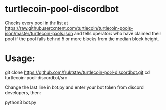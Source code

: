 # turtlecoin-pool-discordbot

Checks every pool in the list at https://raw.githubusercontent.com/turtlecoin/turtlecoin-pools-json/master/turtlecoin-pools.json and tells operators who have claimed their pool if the pool falls behind 5 or more blocks from the median block height.

# Usage:

git clone https://github.com/fruktstav/turtlecoin-pool-discordbot.git
cd turtlecoin-pool-discordbot/src

Change the last line in bot.py and enter your bot token from discord developers, then:

python3 bot.py
